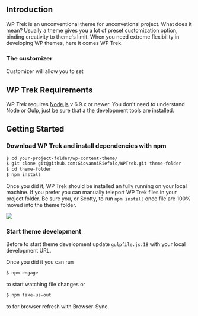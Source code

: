 ## Introduction
WP Trek is an unconventional theme for unconvetional project. What does it mean? Usually a theme gives you a lot of preset customization option, binding creativity to theme's limit. When you need extreme flexibility in developing WP themes, here it comes WP Trek.

### The customizer
Customizer will allow you to set 

## WP Trek Requirements
WP Trek requires [Node.js](https://nodejs.org) v 6.9.x or newer. You don't need to understand Node or Gulp, just be sure that a the development tools are installed.

## Getting Started
### Download WP Trek and install dependencies with npm

````bash
$ cd your-project-folder/wp-content-theme/
$ git clone git@github.com:GiovanniRiefolo/WPTrek.git theme-folder
$ cd theme-folder
$ npm install
````

Once you did it, WP Trek should be installed an fully running on your local machine. If you prefer you can manually teleport WP Trek files in your project folder. Be sure you, or Scotty, to run `npm install` once file are 100% moved into the theme folder.

![](https://media1.tenor.com/images/e5acbf1cf1c0ad287cdca3251c384a9f/tenor.gif?itemid=11313969)

### Start theme development

Before to start theme development update `gulpfile.js:18` with your local development URL. 

Once you did it you can run 
````bash
$ npm engage
````
to start watching file changes or 
````bash
$ npm take-us-out
````
to for browser refresh with Browser-Sync. 